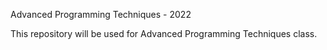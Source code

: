 Advanced Programming Techniques - 2022

This repository will be used for Advanced Programming Techniques class.